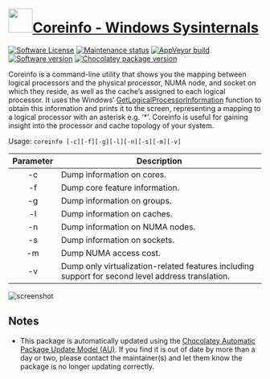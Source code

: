 # [<img src="https://cdn.jsdelivr.net/gh/dgalbraith/chocolatey-packages@024a0e31a291ceea63f7af5e63e2679403c5aa8f/icons/sysinternals.png" width="48" height="48" />Coreinfo - Windows Sysinternals](https://chocolatey.org/packages/coreinfo)

[![Software License](https://img.shields.io/badge/License-Proprietary-grey.svg)](https://docs.microsoft.com/en-us/sysinternals/license-terms)
[![Maintenance status](https://img.shields.io/badge/maintained%3F-yes-green.svg)](https://gitHub.com/dgalbraith/chocolatey-packages/graphs/commit-activity)
[![AppVeyor build](https://img.shields.io/appveyor/ci/dgalbraith/chocolatey-packages)](https://ci.appveyor.com/project/dgalbraith/chocolatey-packages)
[![Software version](https://img.shields.io/badge/Source-v3.5-blue)](https://docs.microsoft.com/sysinternals/downloads/coreinfo)
[![Chocolatey package version](https://img.shields.io/chocolatey/v/coreinfo?label=Chocolatey)](https://chocolatey.org/packages/coreinfo)

Coreinfo is a command-line utility that shows you the mapping between logical processors and the physical processor,
NUMA node, and socket on which they reside, as well as the cache’s assigned to each logical processor. It uses the
Windows’ [GetLogicalProcessorInformation](https://docs.microsoft.com/en-us/windows/win32/api/sysinfoapi/nf-sysinfoapi-getlogicalprocessorinformation)
function to obtain this information and prints it to the screen, representing a mapping to a logical processor with an
asterisk e.g. ‘*’. Coreinfo is useful for gaining insight into the processor and cache topology of your system.

Usage: `coreinfo [-c][-f][-g][-l][-n][-s][-m][-v]`

Parameter | Description
:--------:|------------
-c        | Dump information on cores.
-f        | Dump core feature information.
-g        | Dump information on groups.
-l        | Dump information on caches.
-n        | Dump information on NUMA nodes.
-s        | Dump information on sockets.
-m        | Dump NUMA access cost.
-v        | Dump only virtualization-related features including support for second level address translation.

![screenshot](https://cdn.jsdelivr.net/gh/dgalbraith/chocolatey-packages@ab7733d9bd5714cac138fe9e5eec447633fb3d75/automatic/coreinfo/screenshot.png)

## Notes

* This package is automatically updated using the [Chocolatey Automatic Package Update Model (AU)](https://github.com/majkinetor/au/blob/master/README.md).
  If you find it is out of date by more than a day or two, please contact the maintainer(s) and let them know the package is no longer updating correctly.
